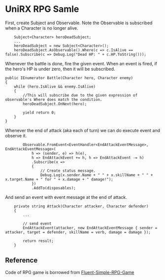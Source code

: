 UniRX RPG Samle
===

First, create Subject and Observable. Note the Observable is subscribed when a Character is no longer alive.

```
    Subject<Character> heroDeadSubject;
    ...
    heroDeadSubject = new Subject<Character>();
    heroDeadSubject.AsObservable().Where(c => c.IsAlive == false).Subscribe(c => Debug.Log("Dead HP: " + c.HP.ToString()));    
```

Whenever the battle is done, fire the given event. When an event is fired, if the hero's HP is under zero, then it will be subscribed.

```
public IEnumerator Battle(Character hero, Character enemy)
{
    while (hero.IsAlive && enemy.IsAlive)
    {
        //This will subscribe due to the given expression of observable's Where does match the condition.
        heroDeadSubject.OnNext(hero);

        yield return 0;            
    }
}
```

Whenever the end of attack (aka each of turn) we can do execute event and observe it.

```
        Observable.FromEvent<EventHandler<EndAttackEventMessage>, EndAttackEventMessage>(
            h => (sender, e) => h(e),
            h => EndAttackEvent += h, h => EndAttackEvent -= h)
            .Subscribe(x => 
            {
                // Create status message.
                Debug.Log(x.sender.Name + " " + x.skillName + " " + x.target.Name + " for " + x.damage + " damage!");
            })
            .AddTo(disposables);

```

And send an event with event message at the end of attack.

```
    private string Attack(Character attacker, Character defender)
    {
        ...

        // send event
        EndAttackEvent(attacker, new EndAttackEventMessage { sender = attacker, target = defender, skillName = verb, damage = damage });

        return result;
    }
```

Reference
---

Code of RPG game is borrowed from [Fluent-Simple-RPG-Game](https://github.com/primaryobjects/Fluent-Simple-RPG-Game)
